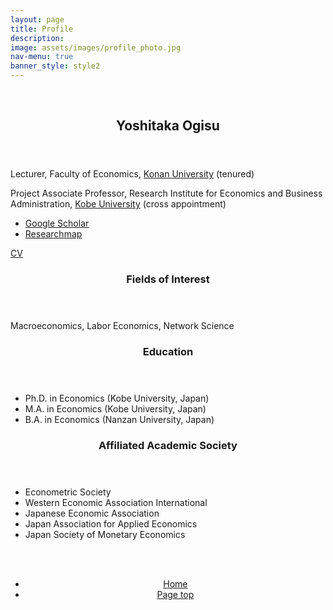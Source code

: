```yaml
---
layout: page
title: Profile
description: 
image: assets/images/profile_photo.jpg
nav-menu: true
banner_style: style2
---
```


<!-- Main -->
<div id="main">


  <section id="sec-profile" class="spotlights">
    <section >
      <br>
    </section>
    <section class="scroll-fade">
      <div class="image">
        <img src="{{ 'assets/images/profile_photo.jpg' | relative_url }}" alt="" data-position="center center" />
      </div>
      <div class="content">
        <div class="inner">
          <header class="major">
            <h2>Yoshitaka Ogisu</h2>
          </header>
          <p>Lecturer, Faculty of Economics, <a href="https://www.konan-u.ac.jp/">Konan University</a> (tenured)</p>
          <p>Project Associate Professor, Research Institute for Economics and Business Administration, <a href="https://www.rieb.kobe-u.ac.jp/en/index.html">Kobe University</a> (cross appointment)</p>
          <div class="row">
            <div class="4u 12u$(small)">
              <ul>
                <li> <a href="https://scholar.google.co.jp/citations?user=olbpst8AAAAJ">Google Scholar</a></li>
                <li> <a href="https://researchmap.jp/yoshitaka_ogisu">Researchmap</a></li>
              </ul>
            </div>
            <div class="6u$ 12u$(small)">
              <a href="assets/pdf/profile/CV.pdf" class="button icon fa-download">CV</a>
            </div>
          </div>
        </div>
      </div>
    </section>
  </section>

  <section class="profile-structure">
    <section class="scroll-fade">
      <header>
        <h3>Fields of Interest</h3>
      </header>
      <p>Macroeconomics, Labor Economics, Network Science</p>
    </section>
    <section class="scroll-fade">
      <header>
        <h3>Education</h3>
      </header>
      <div>
        <ul class="alt">
          <li>Ph.D. in Economics (Kobe University, Japan)</li>
          <li>M.A. in Economics (Kobe University, Japan)</li>
          <li>B.A. in Economics (Nanzan University, Japan)</li>
        </ul>
      </div>
    </section>
    <section class="scroll-fade">
      <header>
        <h3>Affiliated Academic Society</h3>
      </header>
      <div>
        <ul>
          <li>Econometric Society</li>
          <li>Western Economic Association International</li>
          <li>Japanese Economic Association</li>
          <li>Japan Association for Applied Economics</li>
          <li>Japan Society of Monetary Economics</li>
        </ul>
      </div>
      <br><br>
    </section>
  </section>


<section>
  <div class="inner" align="center">
    <ul class="actions">
      <li><a href="index.html" class="button">Home</a></li>
      <li><a href="#banner" class="button special scroll">Page top</a></li>
    </ul>
  </div>
</section>

</div>